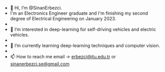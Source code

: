 - 👋 Hi, I’m @SinanErbezci. 
- I'm an  Electronics Engineer graduate and I'm finishing my second degree of Electrical Engineering on January 2023. 
- 
- 👀 I’m interested in deep-learning for self-driving vehicles and electric vehicles. 
- 
- 🌱 I’m currently learning deep-learning techniques and computer vision.
- 
- 📫 How to reach me email -> erbezci@itu.edu.tr or sinanerbezci.se@gmail.com

<!---
SinanErbezci/SinanErbezci is a ✨ special ✨ repository because its `README.md` (this file) appears on your GitHub profile.
You can click the Preview link to take a look at your changes.
--->
